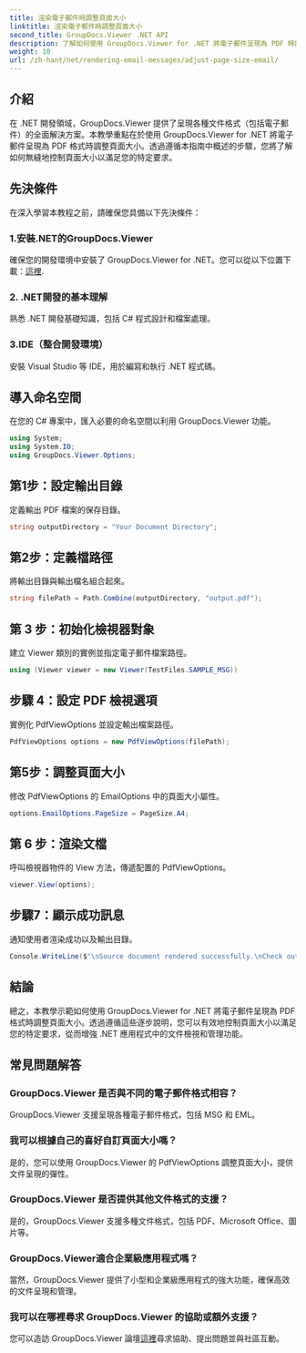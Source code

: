 ```yaml
---
title: 渲染電子郵件時調整頁面大小
linktitle: 渲染電子郵件時調整頁面大小
second_title: GroupDocs.Viewer .NET API
description: 了解如何使用 GroupDocs.Viewer for .NET 將電子郵件呈現為 PDF 時調整頁面大小。提高文檔查看效率。
weight: 10
url: /zh-hant/net/rendering-email-messages/adjust-page-size-email/
---
```

## 介紹
在 .NET 開發領域，GroupDocs.Viewer 提供了呈現各種文件格式（包括電子郵件）的全面解決方案。本教學重點在於使用 GroupDocs.Viewer for .NET 將電子郵件呈現為 PDF 格式時調整頁面大小。透過遵循本指南中概述的步驟，您將了解如何無縫地控制頁面大小以滿足您的特定要求。
## 先決條件
在深入學習本教程之前，請確保您具備以下先決條件：
### 1.安裝.NET的GroupDocs.Viewer
確保您的開發環境中安裝了 GroupDocs.Viewer for .NET。您可以從以下位置下載：[這裡](https://releases.groupdocs.com/viewer/net/).
### 2. .NET開發的基本理解
熟悉 .NET 開發基礎知識，包括 C# 程式設計和檔案處理。
### 3.IDE（整合開發環境）
安裝 Visual Studio 等 IDE，用於編寫和執行 .NET 程式碼。

## 導入命名空間
在您的 C# 專案中，匯入必要的命名空間以利用 GroupDocs.Viewer 功能。

```csharp
using System;
using System.IO;
using GroupDocs.Viewer.Options;
```

## 第1步：設定輸出目錄
定義輸出 PDF 檔案的保存目錄。
```csharp
string outputDirectory = "Your Document Directory";
```
## 第2步：定義檔路徑
將輸出目錄與輸出檔名組合起來。
```csharp
string filePath = Path.Combine(outputDirectory, "output.pdf");
```
## 第 3 步：初始化檢視器對象
建立 Viewer 類別的實例並指定電子郵件檔案路徑。
```csharp
using (Viewer viewer = new Viewer(TestFiles.SAMPLE_MSG))
```
## 步驟 4：設定 PDF 檢視選項
實例化 PdfViewOptions 並設定輸出檔案路徑。
```csharp
PdfViewOptions options = new PdfViewOptions(filePath);
```
## 第5步：調整頁面大小
修改 PdfViewOptions 的 EmailOptions 中的頁面大小屬性。
```csharp
options.EmailOptions.PageSize = PageSize.A4;
```
## 第 6 步：渲染文檔
呼叫檢視器物件的 View 方法，傳遞配置的 PdfViewOptions。
```csharp
viewer.View(options);
```
## 步驟7：顯示成功訊息
通知使用者渲染成功以及輸出目錄。
```csharp
Console.WriteLine($"\nSource document rendered successfully.\nCheck output in {outputDirectory}.");
```

## 結論
總之，本教學示範如何使用 GroupDocs.Viewer for .NET 將電子郵件呈現為 PDF 格式時調整頁面大小。透過遵循這些逐步說明，您可以有效地控制頁面大小以滿足您的特定要求，從而增強 .NET 應用程式中的文件檢視和管理功能。
## 常見問題解答
### GroupDocs.Viewer 是否與不同的電子郵件格式相容？
GroupDocs.Viewer 支援呈現各種電子郵件格式，包括 MSG 和 EML。
### 我可以根據自己的喜好自訂頁面大小嗎？
是的，您可以使用 GroupDocs.Viewer 的 PdfViewOptions 調整頁面大小，提供文件呈現的彈性。
### GroupDocs.Viewer 是否提供其他文件格式的支援？
是的，GroupDocs.Viewer 支援多種文件格式，包括 PDF、Microsoft Office、圖片等。
### GroupDocs.Viewer適合企業級應用程式嗎？
當然，GroupDocs.Viewer 提供了小型和企業級應用程式的強大功能，確保高效的文件呈現和管理。
### 我可以在哪裡尋求 GroupDocs.Viewer 的協助或額外支援？
您可以造訪 GroupDocs.Viewer 論壇[這裡](https://forum.groupdocs.com/c/viewer/9)尋求協助、提出問題並與社區互動。